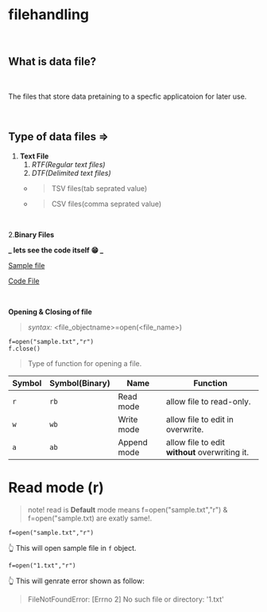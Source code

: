 # filehandling
<br>

## What is data file?
<br>
<p>The files that store data pretaining to a specfic applicatoion for later use.</p>
<br>

## Type of data files =>

1. **Text File**
   1. _RTF(Regular text files)_
   1. _DTF(Delimited text files)_
    * > TSV files(tab seprated value)<br>
    * > CSV files(comma seprated value)
<br>

2.**Binary Files**

**_ lets see the code itself :grin: _**
<br>

[Sample file](https://github.com/Srijan-bot/filehandling/blob/main/sample.txt)
<br>

[Code File](https://github.com/Srijan-bot/filehandling/blob/main/one.py)
<br>
<!-- 1. Item 2 -->


<br>

 **Opening & Closing of file**

 > *syntax:* <file_objectname>=open(<file_name>)

```
f=open("sample.txt","r")
f.close()
```
> Type of function for opening a file.

Symbol | Symbol(Binary) | Name | Function
------------ | ------------ | ------------- | -------------
`r` | `rb` | Read mode | allow file to read-only.
`w` | `wb` | Write mode | allow file to edit in overwrite.
`a` | `ab` | Append mode | allow file to edit **without** overwriting it.

# Read mode (r)

> note! read is **Default** mode means f=open("sample.txt","r") & f=open("sample.txt) are exatly same!.

```
f=open("sample.txt","r")
```
:point_up_2: This will open sample file in `f` object.

```
f=open("1.txt","r")
```
:point_up_2: This will genrate error shown as follow:
> FileNotFoundError: [Errno 2] No such file or directory: '1.txt'

